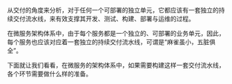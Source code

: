 从交付的角度来分析，对于任何一个可部署的独立单元，它都应该有一套独立的持续交付流水线，来有效支撑其开发、测试、构建、部署与运维的过程。

在微服务架构体系中，由于每个服务都是一个独立的、可部署的业务单元，因此，每个服务也应该对应着一套独立的持续交付流水线，可谓是“麻雀虽小，五脏俱全”。

下面就让我们看看，在微服务的架构体系中，如果需要构建这样一套交付流水线，各个环节需要做什么样的准备。
